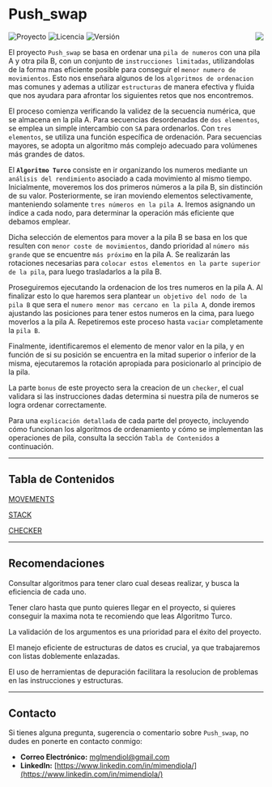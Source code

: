 # Push_swap

<div>

  ![Proyecto](https://img.shields.io/badge/Proyecto-Push_swap-blue)
  ![Licencia](https://img.shields.io/badge/Licencia-MIT-orange)
  ![Versión](https://img.shields.io/badge/Versión-1.0-green)
  <a href="https://github.com/MiMendiola/Push_swap/tree/main/README.md" >
    <img src="https://img.shields.io/badge/Change_Language-English-purple" align="right">
  </a>

</div>

El proyecto `Push_swap` se basa en ordenar una `pila de numeros` con una pila A y otra pila B, con un conjunto de `instrucciones limitadas`, utilizandolas de la forma mas eficiente posible para conseguir el `menor numero de movimientos`. Esto nos enseñara algunos de los `algoritmos de ordenacion` mas comunes y ademas a utilizar `estructuras` de manera efectiva y fluida que nos ayudara para afrontar los siguientes retos que nos encontremos.

El proceso comienza verificando la validez de la secuencia numérica, que se almacena en la pila A. Para secuencias desordenadas de `dos elementos`, se emplea un simple intercambio con `SA` para ordenarlos. Con `tres elementos`, se utiliza una función específica de ordenación. Para secuencias mayores, se adopta un algoritmo más complejo adecuado para volúmenes más grandes de datos.

El **`Algoritmo Turco`** consiste en ir organizando los numeros mediante un `análisis del rendimiento` asociado a cada movimiento al mismo tiempo.  Inicialmente, moveremos los dos primeros números a la pila B, sin distinción de su valor. Posteriormente, se iran moviendo elementos selectivamente, manteniendo solamente `tres números en la pila A`. Iremos asignando un índice a cada nodo, para determinar la operación más eficiente que debamos emplear.

Dicha selección de elementos para mover a la pila B se basa en los que resulten con `menor coste de movimientos`, dando prioridad al `número más grande` que se encuentre `más próximo` en la pila A. Se realizarán las rotaciones necesarias para `colocar estos elementos en la parte superior de la pila`, para luego trasladarlos a la pila B.

Proseguiremos ejecutando la ordenacion de los tres numeros en la pila A. Al finalizar esto lo que haremos sera plantear `un objetivo del nodo de la pila B` que sera el `numero menor mas cercano en la pila A`, donde iremos ajustando las posiciones para tener estos numeros en la cima, para luego moverlos a la pila A. Repetiremos este proceso hasta `vaciar` completamente la `pila B`.

Finalmente, identificaremos el elemento de menor valor en la pila, y en función de si su posición se encuentra en la mitad superior o inferior de la misma, ejecutaremos la rotación apropiada para posicionarlo al principio de la pila.

La parte `bonus` de este proyecto sera la creacion de un `checker`, el cual validara si las instrucciones dadas determina si nuestra pila de numeros se logra ordenar correctamente.

Para una `explicación detallada` de cada parte del proyecto, incluyendo cómo funcionan los algoritmos de ordenamiento y cómo se implementan las operaciones de pila, consulta la sección `Tabla de Contenidos` a continuación.

---

## **Tabla de Contenidos**
[MOVEMENTS](https://github.com/MiMendiola/Push_Swap/tree/main/Documentation/es/MOVEMENTS.es.md)

[STACK](https://github.com/MiMendiola/Push_Swap/tree/main/Documentation/es/STACK.es.md)

[CHECKER](https://github.com/MiMendiola/Push_Swap/tree/main/Documentation/es/CHECKER.es.md)

---

## **Recomendaciones**

Consultar algoritmos para tener claro cual deseas realizar, y busca la eficiencia de cada uno.

Tener claro hasta que punto quieres llegar en el proyecto, si quieres conseguir la maxima nota te recomiendo que leas Algoritmo Turco.

La validación de los argumentos es una prioridad para el éxito del proyecto.

El manejo eficiente de estructuras de datos es crucial, ya que trabajaremos con listas doblemente enlazadas.

El uso de herramientas de depuración facilitara la resolucion de problemas en las instrucciones y estructuras.

---

## **Contacto**

Si tienes alguna pregunta, sugerencia o comentario sobre `Push_swap`, no dudes en ponerte en contacto conmigo:

- **Correo Electrónico:** [mglmendiol@gmail.com](mailto:mglmendiol@gmail.com)
- **LinkedIn:** [https://www.linkedin.com/in/mimendiola/](https://www.linkedin.com/in/mimendiola/)
